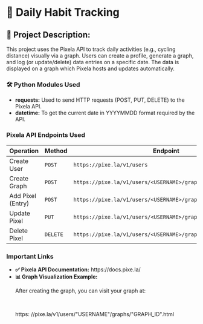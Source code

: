 # 📝 Daily Habit Tracking
<h2>📌 Project Description:</h2>
<p>This project uses the Pixela API to track daily activities (e.g., cycling distance) visually via a graph. Users can create a profile, generate a graph, and log (or update/delete) data entries on a specific date. The data is displayed on a graph which Pixela hosts and updates automatically.</p>
<h3>🛠️ Python Modules Used</h3>
<ul>
  <li><strong>requests:</strong>	Used to send HTTP requests (POST, PUT, DELETE) to the Pixela API.</li>
  <li><strong>datetime:</strong>	To get the current date in YYYYMMDD format required by the API.</li>
</ul>
<h3>Pixela API Endpoints Used</h3>
<table>
  <thead>
    <tr>
      <th>Operation</th>
      <th>Method</th>
      <th>Endpoint</th>
    </tr>
  </thead>
  <tbody>
    <tr>
      <td>Create User</td>
      <td><code>POST</code></td>
      <td><code>https://pixe.la/v1/users</code></td>
    </tr>
    <tr>
      <td>Create Graph</td>
      <td><code>POST</code></td>
      <td><code>https://pixe.la/v1/users/&lt;USERNAME&gt;/graphs</code></td>
    </tr>
    <tr>
      <td>Add Pixel (Entry)</td>
      <td><code>POST</code></td>
      <td><code>https://pixe.la/v1/users/&lt;USERNAME&gt;/graphs/&lt;GRAPH_ID&gt;</code></td>
    </tr>
    <tr>
      <td>Update Pixel</td>
      <td><code>PUT</code></td>
      <td><code>https://pixe.la/v1/users/&lt;USERNAME&gt;/graphs/&lt;GRAPH_ID&gt;/&lt;DATE&gt;</code></td>
    </tr>
    <tr>
      <td>Delete Pixel</td>
      <td><code>DELETE</code></td>
      <td><code>https://pixe.la/v1/users/&lt;USERNAME&gt;/graphs/&lt;GRAPH_ID&gt;/&lt;DATE&gt;</code></td>
    </tr>
  </tbody>
</table>
<h3>Important Links</h3>
<ul>
  <li><strong>✅ Pixela API Documentation:</strong> https://docs.pixe.la/</li>
  <li><strong>📊 Graph Visualization Example:</strong></li>
  <p>After creating the graph, you can visit your graph at:</p><br>  
  <p>https: //pixe.la/v1/users/"USERNAME"/graphs/"GRAPH_ID".html</p>
</ul>

